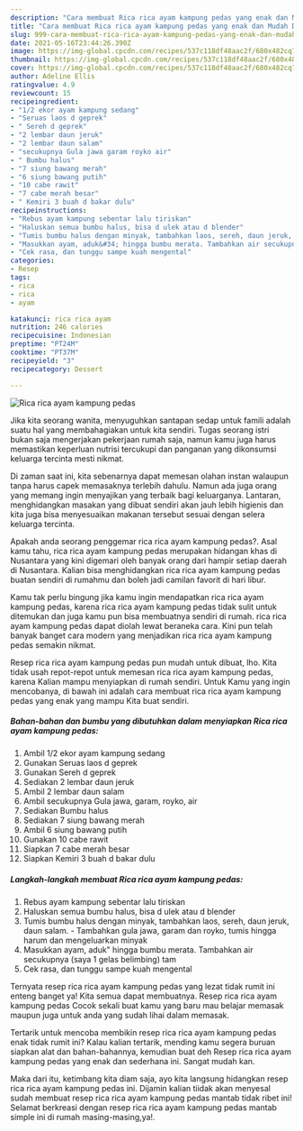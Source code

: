 ```yaml
---
description: "Cara membuat Rica rica ayam kampung pedas yang enak dan Mudah Dibuat"
title: "Cara membuat Rica rica ayam kampung pedas yang enak dan Mudah Dibuat"
slug: 999-cara-membuat-rica-rica-ayam-kampung-pedas-yang-enak-dan-mudah-dibuat
date: 2021-05-16T23:44:26.390Z
image: https://img-global.cpcdn.com/recipes/537c118df48aac2f/680x482cq70/rica-rica-ayam-kampung-pedas-foto-resep-utama.jpg
thumbnail: https://img-global.cpcdn.com/recipes/537c118df48aac2f/680x482cq70/rica-rica-ayam-kampung-pedas-foto-resep-utama.jpg
cover: https://img-global.cpcdn.com/recipes/537c118df48aac2f/680x482cq70/rica-rica-ayam-kampung-pedas-foto-resep-utama.jpg
author: Adeline Ellis
ratingvalue: 4.9
reviewcount: 15
recipeingredient:
- "1/2 ekor ayam kampung sedang"
- "Seruas laos d geprek"
- " Sereh d geprek"
- "2 lembar daun jeruk"
- "2 lembar daun salam"
- "secukupnya Gula jawa garam royko air"
- " Bumbu halus"
- "7 siung bawang merah"
- "6 siung bawang putih"
- "10 cabe rawit"
- "7 cabe merah besar"
- " Kemiri 3 buah d bakar dulu"
recipeinstructions:
- "Rebus ayam kampung sebentar lalu tiriskan"
- "Haluskan semua bumbu halus, bisa d ulek atau d blender"
- "Tumis bumbu halus dengan minyak, tambahkan laos, sereh, daun jeruk, daun salam. Tambahkan gula jawa, garam dan royko, tumis hingga harum dan mengeluarkan minyak"
- "Masukkan ayam, aduk&#34; hingga bumbu merata. Tambahkan air secukupnya (saya 1 gelas belimbing) tam"
- "Cek rasa, dan tunggu sampe kuah mengental"
categories:
- Resep
tags:
- rica
- rica
- ayam

katakunci: rica rica ayam 
nutrition: 246 calories
recipecuisine: Indonesian
preptime: "PT24M"
cooktime: "PT37M"
recipeyield: "3"
recipecategory: Dessert

---
```



![Rica rica ayam kampung pedas](https://img-global.cpcdn.com/recipes/537c118df48aac2f/680x482cq70/rica-rica-ayam-kampung-pedas-foto-resep-utama.jpg)

Jika kita seorang wanita, menyuguhkan santapan sedap untuk famili adalah suatu hal yang membahagiakan untuk kita sendiri. Tugas seorang istri bukan saja mengerjakan pekerjaan rumah saja, namun kamu juga harus memastikan keperluan nutrisi tercukupi dan panganan yang dikonsumsi keluarga tercinta mesti nikmat.

Di zaman  saat ini, kita sebenarnya dapat memesan olahan instan walaupun tanpa harus capek memasaknya terlebih dahulu. Namun ada juga orang yang memang ingin menyajikan yang terbaik bagi keluarganya. Lantaran, menghidangkan masakan yang dibuat sendiri akan jauh lebih higienis dan kita juga bisa menyesuaikan makanan tersebut sesuai dengan selera keluarga tercinta. 



Apakah anda seorang penggemar rica rica ayam kampung pedas?. Asal kamu tahu, rica rica ayam kampung pedas merupakan hidangan khas di Nusantara yang kini digemari oleh banyak orang dari hampir setiap daerah di Nusantara. Kalian bisa menghidangkan rica rica ayam kampung pedas buatan sendiri di rumahmu dan boleh jadi camilan favorit di hari libur.

Kamu tak perlu bingung jika kamu ingin mendapatkan rica rica ayam kampung pedas, karena rica rica ayam kampung pedas tidak sulit untuk ditemukan dan juga kamu pun bisa membuatnya sendiri di rumah. rica rica ayam kampung pedas dapat diolah lewat beraneka cara. Kini pun telah banyak banget cara modern yang menjadikan rica rica ayam kampung pedas semakin nikmat.

Resep rica rica ayam kampung pedas pun mudah untuk dibuat, lho. Kita tidak usah repot-repot untuk memesan rica rica ayam kampung pedas, karena Kalian mampu menyiapkan di rumah sendiri. Untuk Kamu yang ingin mencobanya, di bawah ini adalah cara membuat rica rica ayam kampung pedas yang enak yang mampu Kita buat sendiri.

<!--inarticleads1-->

##### Bahan-bahan dan bumbu yang dibutuhkan dalam menyiapkan Rica rica ayam kampung pedas:

1. Ambil 1/2 ekor ayam kampung sedang
1. Gunakan Seruas laos d geprek
1. Gunakan  Sereh d geprek
1. Sediakan 2 lembar daun jeruk
1. Ambil 2 lembar daun salam
1. Ambil secukupnya Gula jawa, garam, royko, air
1. Sediakan  Bumbu halus
1. Sediakan 7 siung bawang merah
1. Ambil 6 siung bawang putih
1. Gunakan 10 cabe rawit
1. Siapkan 7 cabe merah besar
1. Siapkan  Kemiri 3 buah d bakar dulu




<!--inarticleads2-->

##### Langkah-langkah membuat Rica rica ayam kampung pedas:

1. Rebus ayam kampung sebentar lalu tiriskan
1. Haluskan semua bumbu halus, bisa d ulek atau d blender
1. Tumis bumbu halus dengan minyak, tambahkan laos, sereh, daun jeruk, daun salam. - Tambahkan gula jawa, garam dan royko, tumis hingga harum dan mengeluarkan minyak
1. Masukkan ayam, aduk&#34; hingga bumbu merata. Tambahkan air secukupnya (saya 1 gelas belimbing) tam
1. Cek rasa, dan tunggu sampe kuah mengental




Ternyata resep rica rica ayam kampung pedas yang lezat tidak rumit ini enteng banget ya! Kita semua dapat membuatnya. Resep rica rica ayam kampung pedas Cocok sekali buat kamu yang baru mau belajar memasak maupun juga untuk anda yang sudah lihai dalam memasak.

Tertarik untuk mencoba membikin resep rica rica ayam kampung pedas enak tidak rumit ini? Kalau kalian tertarik, mending kamu segera buruan siapkan alat dan bahan-bahannya, kemudian buat deh Resep rica rica ayam kampung pedas yang enak dan sederhana ini. Sangat mudah kan. 

Maka dari itu, ketimbang kita diam saja, ayo kita langsung hidangkan resep rica rica ayam kampung pedas ini. Dijamin kalian tiidak akan menyesal sudah membuat resep rica rica ayam kampung pedas mantab tidak ribet ini! Selamat berkreasi dengan resep rica rica ayam kampung pedas mantab simple ini di rumah masing-masing,ya!.

